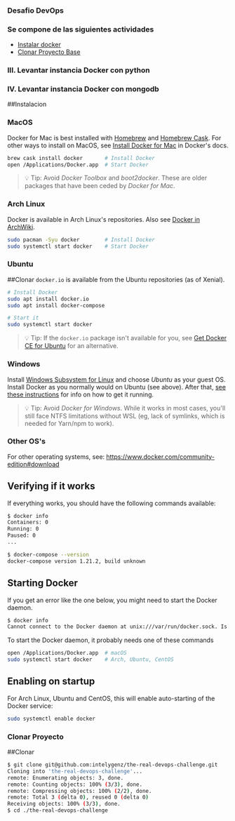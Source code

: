 ### Desafio DevOps
### Se compone de las siguientes actividades
* [Instalar docker](#Instalacion)
* [Clonar Proyecto Base](#Clonar)
### III.  Levantar instancia Docker con python
### IV.   Levantar instancia Docker con mongodb

##Instalacion 
### MacOS 

Docker for Mac is best installed with [Homebrew](http://brew.sh) and [Homebrew Cask](http://caskroom.io/). For other ways to install on MacOS, see [Install Docker for Mac](https://docs.docker.com/docker-for-mac/install/) in Docker's docs.

```bash
brew cask install docker       # Install Docker
open /Applications/Docker.app  # Start Docker
```

> :bulb: Tip: Avoid _Docker Toolbox_ and _boot2docker_. These are older packages that have been ceded by _Docker for Mac_.

### Arch Linux

Docker is available in Arch Linux's repositories. Also see [Docker in ArchWiki](https://wiki.archlinux.org/index.php/Docker).

```bash
sudo pacman -Syu docker        # Install Docker
sudo systemctl start docker    # Start Docker
```

### Ubuntu
##Clonar
`docker.io` is available from the Ubuntu repositories (as of Xenial).

```bash
# Install Docker
sudo apt install docker.io
sudo apt install docker-compose

# Start it
sudo systemctl start docker
```

> :bulb: Tip: If the `docker.io` package isn't available for you, see [Get Docker CE for Ubuntu](https://docs.docker.com/install/linux/docker-ce/ubuntu/) for an alternative.

### Windows

Install [Windows Subsystem for Linux][wsl] and choose _Ubuntu_ as your guest OS. Install Docker as you normally would on Ubuntu (see above). After that, [see these instructions](https://github.com/Microsoft/WSL/issues/2291#issuecomment-383698720) for info on how to get it running.

> :bulb: Tip: Avoid _Docker for Windows_. While it works in most cases, you'll still face NTFS limitations without WSL (eg, lack of symlinks, which is needed for Yarn/npm to work).

[wsl]: https://docs.microsoft.com/en-us/windows/wsl/install-win10

### Other OS's

For other operating systems, see: <https://www.docker.com/community-edition#download>

## Verifying if it works

If everything works, you should have the following commands available:

```bash
$ docker info
Containers: 0
Running: 0
Paused: 0
...
```

```bash
$ docker-compose --version
docker-compose version 1.21.2, build unknown
```

## Starting Docker

If you get an error like the one below, you might need to start the Docker daemon.

```bash
$ docker info
Cannot connect to the Docker daemon at unix:///var/run/docker.sock. Is the docker daemon running?
```

To start the Docker daemon, it probably needs one of these commands

```bash
open /Applications/Docker.app  # macOS
sudo systemctl start docker    # Arch, Ubuntu, CentOS
```

## Enabling on startup

For Arch Linux, Ubuntu and CentOS, this will enable auto-starting of the Docker service:

```sh
sudo systemctl enable docker
```

### Clonar Proyecto

##Clonar

```bash
$ git clone git@github.com:intelygenz/the-real-devops-challenge.git
Cloning into 'the-real-devops-challenge'...
remote: Enumerating objects: 3, done.
remote: Counting objects: 100% (3/3), done.
remote: Compressing objects: 100% (2/2), done.
remote: Total 3 (delta 0), reused 0 (delta 0)
Receiving objects: 100% (3/3), done.
$ cd ./the-real-devops-challenge
```
